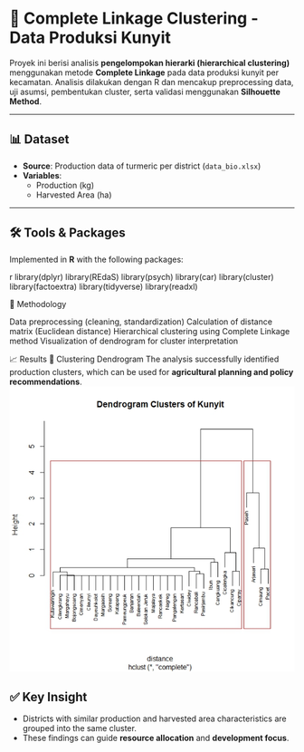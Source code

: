 # 🌿 Complete Linkage Clustering - Data Produksi Kunyit

Proyek ini berisi analisis **pengelompokan hierarki (hierarchical clustering)** menggunakan metode **Complete Linkage** pada data produksi kunyit per kecamatan. Analisis dilakukan dengan R dan mencakup preprocessing data, uji asumsi, pembentukan cluster, serta validasi menggunakan **Silhouette Method**.

---

## 📊 Dataset
- **Source**: Production data of turmeric per district (`data_bio.xlsx`)  
- **Variables**:
  - Production (kg)  
  - Harvested Area (ha) 

---

## 🛠️ Tools & Packages
Implemented in **R** with the following packages: 

r
library(dplyr)
library(REdaS) 
library(psych)
library(car)
library(cluster)
library(factoextra)
library(tidyverse)
library(readxl)


🔎 Methodology

Data preprocessing (cleaning, standardization)
Calculation of distance matrix (Euclidean distance)
Hierarchical clustering using Complete Linkage method
Visualization of dendrogram for cluster interpretation

📈 Results
🔗 Clustering Dendrogram
The analysis successfully identified production clusters, which can be used for **agricultural planning and policy recommendations**.
![Clustering Result](Clustering_result.jpeg)

## ✅ Key Insight
- Districts with similar production and harvested area characteristics are grouped into the same cluster.  
- These findings can guide **resource allocation** and **development focus**.
